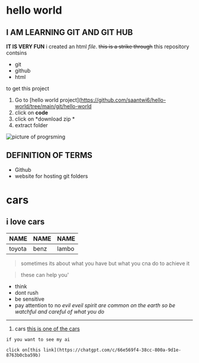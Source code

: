 # hello world
## I AM LEARNING GIT AND GIT HUB
**IT IS VERY FUN** i created an html *file*. ~~this is a strike through~~
this repository contsins
- git 
- github
- html

to get this project
1. Go to [hello world project](https://github.com/saantwi6/hello-world/tree/main/git/hello-world
1. click on **code**
2. click on *download zip *
3. extract folder

![picture of progrsming ](./download.jpg "i am learning github")
 
 ## DEFINITION OF TERMS
 - Github
 - website for hosting git folders























# cars

## i love cars

| NAME | NAME| NAME |
| --- | --- | ---|
| toyota | benz | lambo|

> sometimes its about what you have but what you cna do to achieve it

> these can help you'

- think
- dont rush
- be sensitive  
- pay attention to no *evil*
*eveil spirit are common on the earth so be watchful and careful of what you do*

---

  1. cars
    [this is one of the cars ](download.jpg "its about cars")

    if you want to see my ai

    click on[this link](https://chatgpt.com/c/66e569f4-38cc-800a-9d1e-8763b0cba59b)



    



